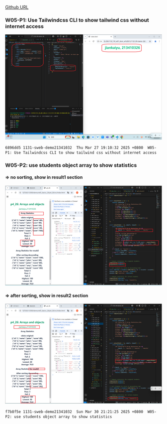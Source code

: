 [Github URL](https://github.com/1131-sweb-demo-213410326-crypto/1132-2N-demo-26)

### W05-P1: Use Tailwindcss CLI to show tailwind css without internet access
 
![](w05-p1.png)
```
6896dd5 1131-sweb-demo21341032  Thu Mar 27 19:10:32 2025 +0800  W05-P1: Use Tailwindcss CLI to show tailwind css without internet access
```
### W05-P2: use students object array to show statistics
 
#### => no sorting, show in result1 section
 
![](w05-p2-1.png)
 
#### => after sorting, show in result2 section
 
![](w05-p2-2.png)
 
```
f7b8f5e 1131-sweb-demo21341032  Sun Mar 30 21:21:25 2025 +0800  W05-P2: use students object array to show statistics
```